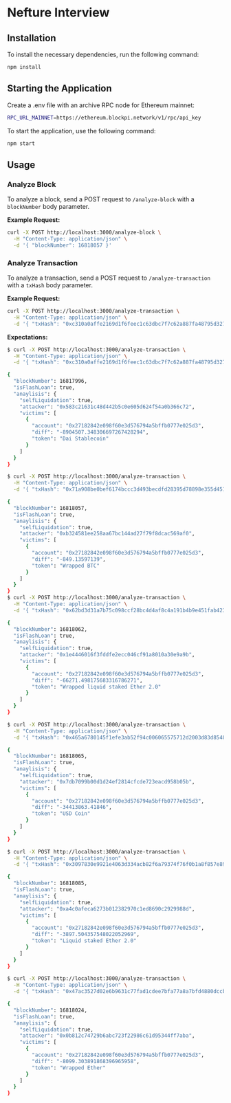 # Nefture Interview

## Installation

To install the necessary dependencies, run the following command:

```bash
npm install
```

## Starting the Application

Create a .env file with an archive RPC node for Ethereum mainnet:

```bash
RPC_URL_MAINNET=https://ethereum.blockpi.network/v1/rpc/api_key
```

To start the application, use the following command:

```bash
npm start
```

## Usage

### Analyze Block

To analyze a block, send a POST request to `/analyze-block` with a `blockNumber` body parameter.

**Example Request:**

```bash
curl -X POST http://localhost:3000/analyze-block \
  -H "Content-Type: application/json" \
  -d '{ "blockNumber": 16818057 }'
```

### Analyze Transaction

To analyze a transaction, send a POST request to `/analyze-transaction` with a `txHash` body parameter.

**Example Request:**

```bash
curl -X POST http://localhost:3000/analyze-transaction \
  -H "Content-Type: application/json" \
  -d '{ "txHash": "0xc310a0affe2169d1f6feec1c63dbc7f7c62a887fa48795d327d4d2da2d6b111d" }'
```


**Expectations:**
```bash
$ curl -X POST http://localhost:3000/analyze-transaction \
  -H "Content-Type: application/json" \
  -d '{ "txHash": "0xc310a0affe2169d1f6feec1c63dbc7f7c62a887fa48795d327d4d2da2d6b111d" }' | jq .

{
  "blockNumber": 16817996,
  "isFlashLoan": true,
  "anaylisis": {
    "selfLiquidation": true,
    "attacker": "0x583c21631c48d442b5c0e605d624f54a0b366c72",
    "victims": [
      {
        "account": "0x27182842e098f60e3d576794a5bffb0777e025d3",
        "diff": "-8904507.348306697267428294",
        "token": "Dai Stablecoin"
      }
    ]
  }
}

$ curl -X POST http://localhost:3000/analyze-transaction \
  -H "Content-Type: application/json" \
  -d '{ "txHash": "0x71a908be0bef6174bccc3d493becdfd28395d78898e355d451cb52f7bac38617" }' | jq .

{
  "blockNumber": 16818057,
  "isFlashLoan": true,
  "anaylisis": {
    "selfLiquidation": true,
    "attacker": "0xb324581ee258aa67bc144ad27f79f8dcac569af0",
    "victims": [
      {
        "account": "0x27182842e098f60e3d576794a5bffb0777e025d3",
        "diff": "-849.13597139",
        "token": "Wrapped BTC"
      }
    ]
  }
}
$ curl -X POST http://localhost:3000/analyze-transaction \
  -H "Content-Type: application/json" \
  -d '{ "txHash": "0x62bd3d31a7b75c098ccf28bc4d4af8c4a191b4b9e451fab4232258079e8b18c4" }' | jq .

{
  "blockNumber": 16818062,
  "isFlashLoan": true,
  "anaylisis": {
    "selfLiquidation": true,
    "attacker": "0x1e4446016f3fddfe2ecc046cf91a8010a30e9a9b",
    "victims": [
      {
        "account": "0x27182842e098f60e3d576794a5bffb0777e025d3",
        "diff": "-66271.498175683316786271",
        "token": "Wrapped liquid staked Ether 2.0"
      }
    ]
  }
}

$ curl -X POST http://localhost:3000/analyze-transaction \
  -H "Content-Type: application/json" \
  -d '{ "txHash": "0x465a6780145f1efe3ab52f94c006065575712d2003d83d85481f3d110ed131d9" }' | jq .

{
  "blockNumber": 16818065,
  "isFlashLoan": true,
  "anaylisis": {
    "selfLiquidation": true,
    "attacker": "0x7db7099b00d1d24ef2814cfcde723eacd958b05b",
    "victims": [
      {
        "account": "0x27182842e098f60e3d576794a5bffb0777e025d3",
        "diff": "-34413863.41846",
        "token": "USD Coin"
      }
    ]
  }
}

$ curl -X POST http://localhost:3000/analyze-transaction \
  -H "Content-Type: application/json" \
  -d '{ "txHash": "0x3097830e9921e4063d334acb82f6a79374f76f0b1a8f857e89b89bc58df1f311" }' | jq .

{
  "blockNumber": 16818085,
  "isFlashLoan": true,
  "anaylisis": {
    "selfLiquidation": true,
    "attacker": "0xa4c0afeca6273b012382970c1ed8690c2929988d",
    "victims": [
      {
        "account": "0x27182842e098f60e3d576794a5bffb0777e025d3",
        "diff": "-3897.504357548022052969",
        "token": "Liquid staked Ether 2.0"
      }
    ]
  }
}

$ curl -X POST http://localhost:3000/analyze-transaction \
  -H "Content-Type: application/json" \
  -d '{ "txHash": "0x47ac3527d02e6b9631c77fad1cdee7bfa77a8a7bfd4880dccbda5146ace4088f" }' | jq .

{
  "blockNumber": 16818024,
  "isFlashLoan": true,
  "anaylisis": {
    "selfLiquidation": true,
    "attacker": "0x0b812c74729b6abc723f22986c61d95344ff7aba",
    "victims": [
      {
        "account": "0x27182842e098f60e3d576794a5bffb0777e025d3",
        "diff": "-8099.303891868396965958",
        "token": "Wrapped Ether"
      }
    ]
  }
}
```